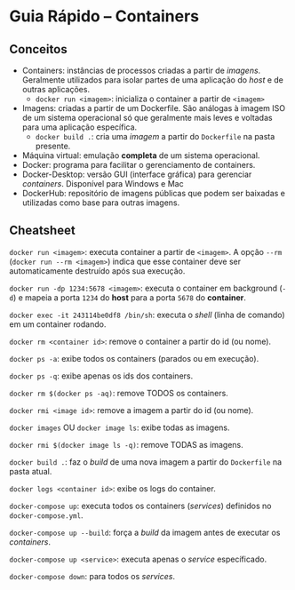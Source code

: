 # Guia Rápido – Containers

## Conceitos

* Containers: instâncias de processos criadas a partir de *imagens*. Geralmente utilizados para isolar partes de uma aplicação do *host* e de outras aplicações.
  * `docker run <imagem>`: inicializa o container a partir de `<imagem>`
* Imagens: criadas a partir de um Dockerfile. São análogas à imagem ISO de um sistema operacional só que geralmente mais leves e voltadas para uma aplicação específica.
  * `docker build .`: cria uma *imagem* a partir do `Dockerfile` na pasta presente.
* Máquina virtual: emulação **completa** de um sistema operacional.
* Docker: programa para facilitar o gerenciamento de containers.
* Docker-Desktop: versão GUI (interface gráfica) para gerenciar *containers*. Disponível para Windows e Mac
* DockerHub: repositório de imagens públicas que podem ser baixadas e utilizadas como base para outras imagens.


## Cheatsheet

`docker run <imagem>`: executa container a partir de `<imagem>`. A opção `--rm` (`docker run --rm <imagem>`) indica que esse container deve ser automaticamente destruído após sua execução.

`docker run -dp 1234:5678 <imagem>`: executa o container em background (`-d`) e mapeia a porta `1234` do **host** para a porta `5678` do **container**.

`docker exec -it 243114be0df8 /bin/sh`: executa o *shell* (linha de comando) em um container rodando.

`docker rm <container id>`: remove o container a partir do id (ou nome).

`docker ps -a`: exibe todos os containers (parados ou em execução).

`docker ps -q`: exibe apenas os ids dos containers.

`docker rm $(docker ps -aq)`: remove TODOS os containers.

`docker rmi <image id>`: remove a imagem a partir do id (ou nome).

`docker images` OU `docker image ls`: exibe todas as imagens.

`docker rmi $(docker image ls -q)`: remove TODAS as imagens.

`docker build .`: faz o *build* de uma nova imagem a partir do `Dockerfile` na pasta atual.

`docker logs <container id>`: exibe os logs do container.

`docker-compose up`: executa todos os containers (*services*) definidos no `docker-compose.yml`.

`docker-compose up --build`: força a *build* da imagem antes de executar os *containers*.

`docker-compose up <service>`: executa apenas o *service* específicado.

`docker-compose down`: para todos os *services*.
